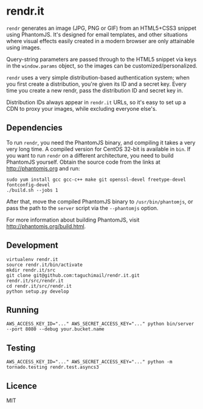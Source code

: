 rendr.it
========

`rendr` generates an image (JPG, PNG or GIF) from an HTML5+CSS3 snippet using
PhantomJS. It's designed for email templates, and other situations where
visual effects easily created in a modern browser are only attainable using
images.

Query-string parameters are passed through to the HTML5 snippet via keys in
the `window.params` object, so the images can be customized/personalized.

`rendr` uses a very simple distribution-based authentication system; when you
first create a distribution, you're given its ID and a secret key. Every time
you create a new rendr, pass the distribution ID and secret key in.

Distribution IDs always appear in `rendr.it` URLs, so it's easy to set up a
CDN to proxy your images, while excluding everyone else's.


Dependencies
------------

To run `rendr`, you need the PhantomJS binary, and compiling it takes a very
very long time. A compiled version for CentOS 32-bit is available in `bin`.
If you want to run `rendr` on a different architecture, you need to build
PhantomJS yourself. Obtain the source code from the links at
http://phantomjs.org and run:
```
sudo yum install gcc gcc-c++ make git openssl-devel freetype-devel fontconfig-devel
./build.sh --jobs 1
```
After that, move the compiled PhantomJS binary to `/usr/bin/phantomjs`, or
pass the path to the `server` script via the `--phantomjs` option.

For more information about building PhantomJS, visit
http://phantomjs.org/build.html.


Development
-----------

    virtualenv rendr.it
    source rendr.it/bin/activate
    mkdir rendr.it/src
    git clone git@github.com:taguchimail/rendr.it.git rendr.it/src/rendr.it
    cd rendr.it/src/rendr.it
    python setup.py develop


Running
-------

    AWS_ACCESS_KEY_ID="..." AWS_SECRET_ACCESS_KEY="..." python bin/server --port 8080 --debug your.bucket.name


Testing
-------

    AWS_ACCESS_KEY_ID="..." AWS_SECRET_ACCESS_KEY="..." python -m tornado.testing rendr.test.asyncs3


Licence
-------

MIT
